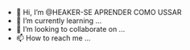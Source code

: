 - 👋 Hi, I’m @HEAKER-SE APRENDER
COMO USSAR 
- 🌱 I’m currently learning ...
- 💞️ I’m looking to collaborate on ...
- 📫 How to reach me ...

<!---
HEAKER-SE/HEAKER-SE is a ✨ special ✨ repository because its `README.md` (this file) appears on your GitHub profile.
You can click the Preview link to take a look at your changes.
--->
